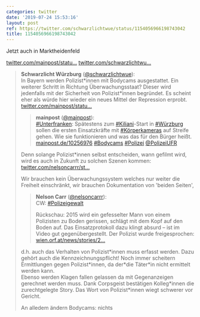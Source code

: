 ```yaml
---
categories: twitter
date: '2019-07-24 15:53:16'
layout: post
ref: https://twitter.com/schwarzlichtwue/status/1154056966198743042
title: 1154056966198743042
---
```

Jetzt auch in Marktheidenfeld

[twitter.com/mainpost/statu…](https://twitter.com/mainpost/status/1154032486176952320?s=19) [twitter.com/schwarzlichtwu…](https://twitter.com/schwarzlichtwue/status/1139519533616652289)
> <b>Schwarzlicht Würzburg</b> ([@schwarzlichtwue](https://twitter.com/schwarzlichtwue)):  
>In Bayern werden Polizist\*innen mit Bodycams ausgestattet. Ein weiterer Schritt in Richtung Überwachungsstaat? Dieser wird jedenfalls mit der Sicherheit von Polizist\*innen begründet. Es scheint eher als würde hier wieder ein neues Mittel der Repression erprobt. [twitter.com/mainpost/statu…](https://twitter.com/mainpost/status/1139457450451460096)  
>> <b>mainpost</b> ([@mainpost](https://twitter.com/mainpost)):    
>>[#Unterfranken](/t/unterfranken): Spätestens zum [#Kiliani](/t/kiliani)-Start in [#Würzburg](/t/würzburg) sollen die ersten Einsatzkräfte mit [#Körperkameras](/t/körperkameras) auf Streife gehen. Wie sie funktionieren und was das für den Bürger heißt. [mainpost.de/10256976](http://mainpost.de/10256976) [#Bodycams](/t/bodycams) [#Polizei](/t/polizei) [@PolizeiUFR](https://twitter.com/PolizeiUFR)    
>  
>  
>Denn solange Polizist\*innen selbst entscheiden, wann gefilmt wird, wird es auch in Zukunft zu solchen Szenen kommen: [twitter.com/nelsoncarrr/st…](https://twitter.com/nelsoncarrr/status/1135789025741217792?s=19)  
>  
>Wir brauchen kein Überwachungssystem welches nur weiter die Freiheit einschränkt, wir brauchen Dokumentation von 'beiden Seiten',  
>> <b>Nelson Carr</b> ([@nelsoncarrr](https://twitter.com/nelsoncarrr)):    
>>CW: [#Polizeigewalt](/t/polizeigewalt)    
>>    
>>Rückschau: 2015 wird ein gefesselter Mann von einem Polizisten zu Boden gerissen, schlägt mit dem Kopf auf den Boden auf. Das Einsatzprotokoll dazu klingt absurd – ist im Video gut gegenübergestellt. Der Polizist wurde freigesprochen: [wien.orf.at/news/stories/2…](https://wien.orf.at/news/stories/2797614/)     
>  
> d.h. auch das Verhalten von Polizist\*innen muss erfasst werden. Dazu gehört auch die Kennzeichnungspflicht! Noch immer scheitern Ermittlungen gegen Polizist\*innen, da der\*die Täter\*in nicht ermittelt werden kann.  
>Ebenso werden Klagen fallen gelassen da mit Gegenanzeigen gerechnet werden muss. Dank Corpsgeist bestätigen Kolleg\*innen die zurechtgelegte Story. Das Wort von Polizist\*innen wiegt schwerer vor Gericht.  
>  
>An alledem ändern Bodycams: nichts  

